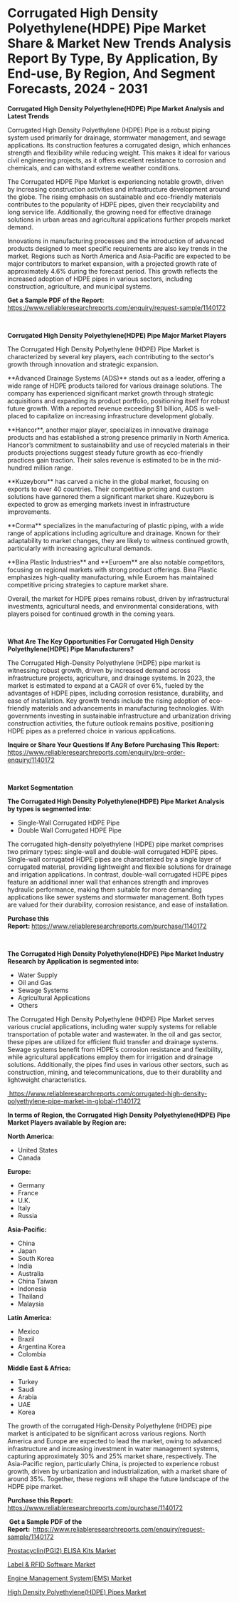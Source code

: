 <p><h1>Corrugated High Density Polyethylene(HDPE) Pipe Market Share & Market New Trends Analysis Report By Type, By Application, By End-use, By Region, And Segment Forecasts, 2024 - 2031</h1></p><p><strong>Corrugated High Density Polyethylene(HDPE) Pipe Market Analysis and Latest Trends</strong></p>
<p><p>Corrugated High Density Polyethylene (HDPE) Pipe is a robust piping system used primarily for drainage, stormwater management, and sewage applications. Its construction features a corrugated design, which enhances strength and flexibility while reducing weight. This makes it ideal for various civil engineering projects, as it offers excellent resistance to corrosion and chemicals, and can withstand extreme weather conditions.</p><p>The Corrugated HDPE Pipe Market is experiencing notable growth, driven by increasing construction activities and infrastructure development around the globe. The rising emphasis on sustainable and eco-friendly materials contributes to the popularity of HDPE pipes, given their recyclability and long service life. Additionally, the growing need for effective drainage solutions in urban areas and agricultural applications further propels market demand.</p><p>Innovations in manufacturing processes and the introduction of advanced products designed to meet specific requirements are also key trends in the market. Regions such as North America and Asia-Pacific are expected to be major contributors to market expansion, with a projected growth rate of approximately 4.6% during the forecast period. This growth reflects the increased adoption of HDPE pipes in various sectors, including construction, agriculture, and municipal systems.</p></p>
<p><strong>Get a Sample PDF of the Report:&nbsp;</strong> <a href="https://www.reliableresearchreports.com/enquiry/request-sample/1140172?utm_campaign=11&utm_medium=2&utm_source=Github&utm_content=ia&utm_term=28122024&utm_id=corrugated-high-density-polyethylenehdpe-pipe">https://www.reliableresearchreports.com/enquiry/request-sample/1140172</a></p>
<p>&nbsp;</p>
<p><strong>Corrugated High Density Polyethylene(HDPE) Pipe Major Market Players</strong></p>
<p><p>The Corrugated High Density Polyethylene (HDPE) Pipe Market is characterized by several key players, each contributing to the sector's growth through innovation and strategic expansion. </p><p>**Advanced Drainage Systems (ADS)** stands out as a leader, offering a wide range of HDPE products tailored for various drainage solutions. The company has experienced significant market growth through strategic acquisitions and expanding its product portfolio, positioning itself for robust future growth. With a reported revenue exceeding $1 billion, ADS is well-placed to capitalize on increasing infrastructure development globally.</p><p>**Hancor**, another major player, specializes in innovative drainage products and has established a strong presence primarily in North America. Hancor’s commitment to sustainability and use of recycled materials in their products projections suggest steady future growth as eco-friendly practices gain traction. Their sales revenue is estimated to be in the mid-hundred million range.</p><p>**Kuzeyboru** has carved a niche in the global market, focusing on exports to over 40 countries. Their competitive pricing and custom solutions have garnered them a significant market share. Kuzeyboru is expected to grow as emerging markets invest in infrastructure improvements.</p><p>**Corma** specializes in the manufacturing of plastic piping, with a wide range of applications including agriculture and drainage. Known for their adaptability to market changes, they are likely to witness continued growth, particularly with increasing agricultural demands.</p><p>**Bina Plastic Industries** and **Euroem** are also notable competitors, focusing on regional markets with strong product offerings. Bina Plastic emphasizes high-quality manufacturing, while Euroem has maintained competitive pricing strategies to capture market share.</p><p>Overall, the market for HDPE pipes remains robust, driven by infrastructural investments, agricultural needs, and environmental considerations, with players poised for continued growth in the coming years.</p></p>
<p>&nbsp;</p>
<p><strong>What Are The Key Opportunities For Corrugated High Density Polyethylene(HDPE) Pipe Manufacturers?</strong></p>
<p><p>The Corrugated High-Density Polyethylene (HDPE) pipe market is witnessing robust growth, driven by increased demand across infrastructure projects, agriculture, and drainage systems. In 2023, the market is estimated to expand at a CAGR of over 6%, fueled by the advantages of HDPE pipes, including corrosion resistance, durability, and ease of installation. Key growth trends include the rising adoption of eco-friendly materials and advancements in manufacturing technologies. With governments investing in sustainable infrastructure and urbanization driving construction activities, the future outlook remains positive, positioning HDPE pipes as a preferred choice in various applications.</p></p>
<p><strong>Inquire or Share Your Questions If Any Before Purchasing This Report:</strong> <a href="https://www.reliableresearchreports.com/enquiry/pre-order-enquiry/1140172?utm_campaign=11&utm_medium=2&utm_source=Github&utm_content=ia&utm_term=28122024&utm_id=corrugated-high-density-polyethylenehdpe-pipe">https://www.reliableresearchreports.com/enquiry/pre-order-enquiry/1140172</a></p>
<p>&nbsp;</p>
<p><strong>Market Segmentation</strong></p>
<p><strong>The Corrugated High Density Polyethylene(HDPE) Pipe Market Analysis by types is segmented into:</strong></p>
<p><ul><li>Single-Wall Corrugated HDPE Pipe</li><li>Double Wall Corrugated HDPE Pipe</li></ul></p>
<p><p>The corrugated high-density polyethylene (HDPE) pipe market comprises two primary types: single-wall and double-wall corrugated HDPE pipes. Single-wall corrugated HDPE pipes are characterized by a single layer of corrugated material, providing lightweight and flexible solutions for drainage and irrigation applications. In contrast, double-wall corrugated HDPE pipes feature an additional inner wall that enhances strength and improves hydraulic performance, making them suitable for more demanding applications like sewer systems and stormwater management. Both types are valued for their durability, corrosion resistance, and ease of installation.</p></p>
<p><strong>Purchase this Report:&nbsp;</strong><a href="https://www.reliableresearchreports.com/purchase/1140172?utm_campaign=11&utm_medium=2&utm_source=Github&utm_content=ia&utm_term=28122024&utm_id=corrugated-high-density-polyethylenehdpe-pipe">https://www.reliableresearchreports.com/purchase/1140172</a></p>
<p>&nbsp;</p>
<p><strong>The Corrugated High Density Polyethylene(HDPE) Pipe Market Industry Research by Application is segmented into:</strong></p>
<p><ul><li>Water Supply</li><li>Oil and Gas</li><li>Sewage Systems</li><li>Agricultural Applications</li><li>Others</li></ul></p>
<p><p>The Corrugated High Density Polyethylene (HDPE) Pipe Market serves various crucial applications, including water supply systems for reliable transportation of potable water and wastewater. In the oil and gas sector, these pipes are utilized for efficient fluid transfer and drainage systems. Sewage systems benefit from HDPE's corrosion resistance and flexibility, while agricultural applications employ them for irrigation and drainage solutions. Additionally, the pipes find uses in various other sectors, such as construction, mining, and telecommunications, due to their durability and lightweight characteristics.</p></p>
<p><a href="https://www.reliableresearchreports.com/corrugated-high-density-polyethylene-pipe-market-in-global-r1140172?utm_campaign=11&utm_medium=2&utm_source=Github&utm_content=ia&utm_term=28122024&utm_id=corrugated-high-density-polyethylenehdpe-pipe">&nbsp;https://www.reliableresearchreports.com/corrugated-high-density-polyethylene-pipe-market-in-global-r1140172</a></p>
<p><strong>In terms of Region, the Corrugated High Density Polyethylene(HDPE) Pipe Market Players available by Region are:</strong></p>
<p>
    <p> <strong> North America: </strong>
        <ul>
            <li>United States</li>
            <li>Canada</li>
        </ul>
        </p> 
    <p> <strong> Europe: </strong>
        <ul>
            <li>Germany</li>
            <li>France</li>
            <li>U.K.</li>
            <li>Italy</li>
            <li>Russia</li>
        </ul>
        </p> 
    <p> <strong> Asia-Pacific: </strong>
        <ul>
            <li>China</li>
            <li>Japan</li>
            <li>South Korea</li>
            <li>India</li>
            <li>Australia</li>
            <li>China Taiwan</li>
            <li>Indonesia</li>
            <li>Thailand</li>
            <li>Malaysia</li>
        </ul>
        </p> 
    <p> <strong> Latin America: </strong>
        <ul>
            <li>Mexico</li>
            <li>Brazil</li>
            <li>Argentina Korea</li>
            <li>Colombia</li>
        </ul>
        </p> 
    <p> <strong> Middle East & Africa: </strong>
        <ul>
            <li>Turkey</li>
            <li>Saudi</li>
            <li>Arabia</li>
            <li>UAE</li>
            <li>Korea</li>
        </ul>
    </p>
    </p>
<p><p>The growth of the corrugated High-Density Polyethylene (HDPE) pipe market is anticipated to be significant across various regions. North America and Europe are expected to lead the market, owing to advanced infrastructure and increasing investment in water management systems, capturing approximately 30% and 25% market share, respectively. The Asia-Pacific region, particularly China, is projected to experience robust growth, driven by urbanization and industrialization, with a market share of around 35%. Together, these regions will shape the future landscape of the HDPE pipe market.</p></p>
<p><strong>Purchase this Report: </strong><a href="https://www.reliableresearchreports.com/purchase/1140172?utm_campaign=11&utm_medium=2&utm_source=Github&utm_content=ia&utm_term=28122024&utm_id=corrugated-high-density-polyethylenehdpe-pipe">https://www.reliableresearchreports.com/purchase/1140172</a></p>
<p>&nbsp;<strong>Get a Sample PDF of the Report:&nbsp;&nbsp;</strong><a href="https://www.reliableresearchreports.com/enquiry/request-sample/1140172?utm_campaign=11&utm_medium=2&utm_source=Github&utm_content=ia&utm_term=28122024&utm_id=corrugated-high-density-polyethylenehdpe-pipe">https://www.reliableresearchreports.com/enquiry/request-sample/1140172</a></p>
<p><strong></strong></p>
<p><p><a href="https://github.com/ChiragRp1/Market-Research-Report-List-7/blob/main/prostacyclinpgi2-elisa-kits-market.md?utm_campaign=11&utm_medium=2&utm_source=Github&utm_content=ia&utm_term=28122024&utm_id=corrugated-high-density-polyethylenehdpe-pipe">Prostacyclin(PGI2) ELISA Kits Market</a></p><p><a href="https://github.com/stillsfloria19981/Market-Research-Report-List-1/blob/main/label-rfid-software-market.md?utm_campaign=11&utm_medium=2&utm_source=Github&utm_content=ia&utm_term=28122024&utm_id=corrugated-high-density-polyethylenehdpe-pipe">Label & RFID Software Market</a></p><p><a href="https://github.com/gukenneth26571/Market-Research-Report-List-1/blob/main/engine-management-systemems-market.md?utm_campaign=11&utm_medium=2&utm_source=Github&utm_content=ia&utm_term=28122024&utm_id=corrugated-high-density-polyethylenehdpe-pipe">Engine Management System(EMS) Market</a></p><p><a href="https://github.com/triattwood9919/Market-Research-Report-List-1/blob/main/high-density-polyethylenehdpe-pipes-market.md?utm_campaign=11&utm_medium=2&utm_source=Github&utm_content=ia&utm_term=28122024&utm_id=corrugated-high-density-polyethylenehdpe-pipe">High Density Polyethylene(HDPE) Pipes Market</a></p></p>